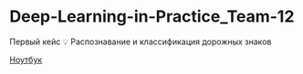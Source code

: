 # Deep-Learning-in-Practice_Team-12
Первый кейс
💡 Распознавание и классификация дорожных знаков

[Ноутбук]([https://pixnio.com/ru/%25D1%2584%25D0%25BE%25D1%2582%25D0%25BE/%D0%B6%D0%B8%D0%B2%D0%BE%D1%82%D0%BD%D1%8B%D1%85/%D1%81%D0%BE%D0%B1%D0%B0%D0%BA%D0%B8](https://colab.research.google.com/drive/1y8s1Mm07WcPv4PyrtuWIq-hrxXYa9FJt#scrollTo=Njns91pRStLZ)https://colab.research.google.com/drive/1y8s1Mm07WcPv4PyrtuWIq-hrxXYa9FJt#scrollTo=Njns91pRStLZ)
